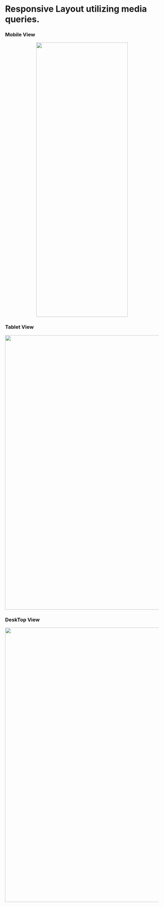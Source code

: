 
# Responsive Layout utilizing media queries.

### Mobile View

<p align="center">
  <img width="300" height="900" src="https://user-images.githubusercontent.com/6277603/42422636-90646a04-829e-11e8-80ee-3c0b7fb07055.png">
  </p>
  <div>
  </div>
       
       
       
  ### Tablet View
<p align="center">
  <img  width="600" height="900" src="https://user-images.githubusercontent.com/6277603/42422694-be9dd2d8-829f-11e8-9291-e8774b20b363.png">
  </p>
  <div>
  </div>
  
  
  
   ### DeskTop View
<p align="center">
  <img  width="900" height="900" src="https://user-images.githubusercontent.com/6277603/42422736-bdedfbf0-82a0-11e8-88ac-b2ce71f69cdd.png">
  </p>

